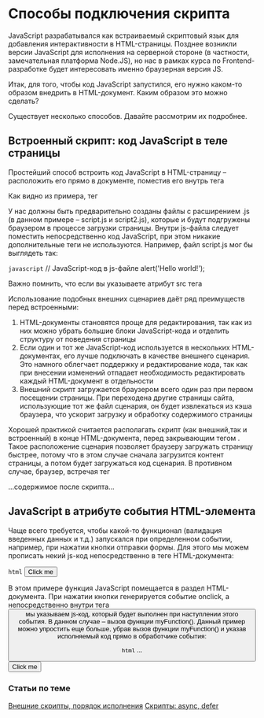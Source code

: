 # Способы подключения скрипта

JavaScript разрабатывался как встраиваемый скриптовый язык для добавления интерактивности в HTML-страницы. Позднее возникли версии JavaScript для исполнения на серверной стороне (в частности, замечательная платформа Node.JS), но нас в рамках курса по Frontend-разработке будет интересовать именно браузерная версия JS.

Итак, для того, чтобы код JavaScript запустился, его нужно каком-то образом внедрить в НТМL-документ. Каким образом это можно сделать?

Существует несколько способов. Давайте рассмотрим их подробнее.

## Встроенный скрипт: код JavaScript в теле страницы

Простейший способ встроить код JavaScript в HTML-страницу – расположить его прямо в документе, поместив его внутрь тега <script>:

```html```
    <html>
        <head>
            <meta charset="utf-8">
            <title>Название документа</title>
            <script>
                // JavaScript-код непосредственно в разделе HEAD страницы
                alert('Hello world! Alert from HEAD');
            </script>
        </head>
        <body>
            <script>
                // JavaScript-код непосредственно в теле страницы
                alert('Hello world! Alert from BODY');
            </script>
        </body>
    </html>

Как видно из примера, тег <script> может находиться как в разделе <head> страницы, так и в разделе <body>. Конкретное местоположение тега никак не сказывается на работе кода JavaScript, помещенного внутри тега <script>. При этом, очевидно, что код JavaScript, размещенный в разделе <head>, выполнится раньше, чем код внутри тега <script>. В момент открытия страницы пользователь сначала увидит сообщение 'Hello world! Alert from HEAD', и только затем - 'Hello world! Alert from BODY'.


## Внешний скрипт: код JavaScript в отдельном файле

В HTML-документ можно также добавить код JavaScript, расположенный во внешнем файле. Скрипт, расположенный внутри внешнего файла, называется внешним. Подключение внешнего файла выполняется с помощью атрибута src тега <script> следующим образом:

```html```
    <html>
        <head>
            <meta charset="utf-8">
            <title>Название документа</title>
            <script src="script.js"></script>
        </head>
        <body>
            <script src="script2.js"></script>
        </body>
    </html>

У нас должны быть предварительно созданы файлы с расширением .js (в данном примере – script.js и script2.js), которые и будут подгружены браузером в процессе загрузки страницы. Внутри js-файла следует поместить непосредственно код JavaScript, при этом никакие дополнительные теги не используются. Например, файл script.js мог бы выглядеть так:

```javascript```
    // JavaScript-код в js-файле
    alert('Hello world!');

Важно помнить, что если вы указываете атрибут src тега <script>, то любой вложенный JS-код внутри этого тега будет проигнорирован:

```javascript```
    <script src="script2.js">
        // Этот alert никогда не сработает!
        alert('Hello world!');
    </script>

Использование подобных внешних сценариев даёт ряд преимуществ перед встроенными:

1. HTML-документы становятся проще для редактирования, так как из них можно убрать большие блоки JavaScript-кода и отделить структуру от поведения страницы
2. Если один и тот же JavaScript-код используется в нескольких HTML-документах, его лучше подключать в качестве внешнего сценария. Это намного облегчает поддержку и редактирование кода, так как при внесении изменений отпадает необходимость редактировать каждый HTML-документ в отдельности
3. Внешний скрипт загружается браузером всего один раз при первом посещении страницы. При переходена другие страницы сайта, использующие тот же файл сценария, он будет извлекаться из кэша браузера, что ускорит загрузку и обработку содержимого страницы

Хорошей практикой считается располагать скрипт (как внешний,так и встроенный) в конце HTML-документа, перед закрывающим тегом </body>. Такое расположение сценария позволяет браузеру загружать страницу быстрее, потому что в этом случае сначала загрузится контент страницы, а потом будет загружаться код сценария. В противном случае, браузер, встречая тег <script>, сначала загружает и выполняет его, и только затем продолжает построение страницы.

Впрочем, для внешних сценариев в актуальных версиях JavaScript реализованы специальные атрибуты defer и async для тега <script>. В частности, атрибут defer сообщает браузеру, что он должен продолжать обрабатывать страницу и загружать скрипт в фоновом режиме, а затем запустить этот скрипт, когда он загрузится:

```html```
    <body>
        <p>...содержимое перед скриптом...</p>
        <script defer src="script.js"></script>
        <!--отображается сразу же-->
        <p>...содержимое после скрипта...</p>
    </body>

## JavaScript в атрибуте события HTML-элемента

Чаще всего требуется, чтобы какой-то функционал (валидация введенных данных и т.д.) запускался при определенном событии, например, при нажатии кнопки отправки формы. Для этого мы можем прописать некий js-код непосредственно в теге HTML-документа: 

```html```
    <html>
        <head>
            <script>function myFunction() {alert('Hello world!');}</script>
        </head>
        <body>
            <button type="button" onclick="myFunction()">Click me</button>
        </body>
    </html>

В этом примере функция JavaScript помещается в раздел <head> HTML-документа. При нажатии кнопки генерируется событие onclick, а непосредственно внутри тега <button> мы указываем js-код, который будет выполнен при наступлении этого события. В данном случае – вызов функции myFunction(). Данный пример можно упростить еще больше, убрав вызов функции myFunction() и указав исполняемый код прямо в обработчике события:

```html```
    <html>
        <head>
            ...
        </head>
        <body>
            <button type="button" onclick="alert('Hello world!')">Click me</button>
        </body>
    </html>


### Статьи по теме

[Внешние скрипты, порядок исполнения](https://learn.javascript.ru/external-script)
[Скрипты: async, defer](https://learn.javascript.ru/script-async-defer)
